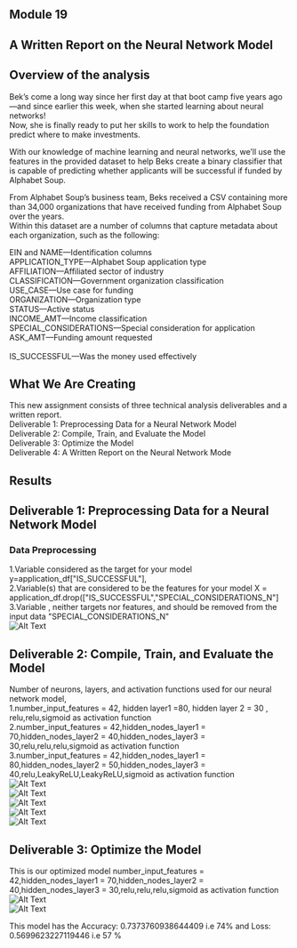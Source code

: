 ## Module 19 
## A Written Report on the Neural Network Model
## Overview of the analysis
Bek’s come a long way since her first day at that boot camp five years ago—and since earlier this week, when she started learning about neural networks! </br>
Now, she is finally ready to put her skills to work to help the foundation predict where to make investments.</br>

With our knowledge of machine learning and neural networks, we’ll use the features in the provided dataset to help Beks create a binary classifier that is capable of predicting whether applicants will be successful if funded by Alphabet Soup.</br>

From Alphabet Soup’s business team, Beks received a CSV containing more than 34,000 organizations that have received funding from Alphabet Soup over the years. </br>Within this dataset are a number of columns that capture metadata about each organization, such as the following:</br>

EIN and NAME—Identification columns</br>
APPLICATION_TYPE—Alphabet Soup application type</br>
AFFILIATION—Affiliated sector of industry</br>
CLASSIFICATION—Government organization classification</br>
USE_CASE—Use case for funding</br>
ORGANIZATION—Organization type</br>
STATUS—Active status</br>
INCOME_AMT—Income classification</br>
SPECIAL_CONSIDERATIONS—Special consideration for application</br>
ASK_AMT—Funding amount requested</br></br>
IS_SUCCESSFUL—Was the money used effectively</br>

## What We Are Creating</br>
This new assignment consists of three technical analysis deliverables and a written report.</br> 
Deliverable 1: Preprocessing Data for a Neural Network Model</br>
Deliverable 2: Compile, Train, and Evaluate the Model</br>
Deliverable 3: Optimize the Model</br>
Deliverable 4: A Written Report on the Neural Network Mode</br>
## Results </br>
## Deliverable 1: Preprocessing Data for a Neural Network Model</br>
### Data Preprocessing</br>
1.Variable considered as the target for your model y=application_df["IS_SUCCESSFUL"],</br>
2.Variable(s) that are considered to be the features for your model X = application_df.drop(["IS_SUCCESSFUL","SPECIAL_CONSIDERATIONS_N"]</br>
3.Variable , neither targets nor features, and should be removed from the input data "SPECIAL_CONSIDERATIONS_N"</br>
![Alt Text](https://github.com/ramyasnl/Neural_Networks/blob/master/Challenge/images/d1.png)</br>

## Deliverable 2: Compile, Train, and Evaluate the Model</br>
Number of  neurons, layers, and activation functions used for our neural network model,</br>
1.number_input_features = 42, hidden layer1 =80, hidden layer 2 = 30 , relu,relu,sigmoid as activation function </br>
2.number_input_features = 42,hidden_nodes_layer1 =  70,hidden_nodes_layer2 = 40,hidden_nodes_layer3 = 30,relu,relu,relu,sigmoid as activation function </br>
3.number_input_features = 42,hidden_nodes_layer1 =  80,hidden_nodes_layer2 = 50,hidden_nodes_layer3 = 40,relu,LeakyReLU,LeakyReLU,sigmoid as activation function </br>
![Alt Text](https://github.com/ramyasnl/Neural_Networks/blob/master/Challenge/images/d2i.png)</br>
![Alt Text](https://github.com/ramyasnl/Neural_Networks/blob/master/Challenge/images/d2ii.png)</br>
![Alt Text](https://github.com/ramyasnl/Neural_Networks/blob/master/Challenge/images/d2iii.png)</br>
![Alt Text](https://github.com/ramyasnl/Neural_Networks/blob/master/Challenge/images/d2iv.png)</br>
![Alt Text](https://github.com/ramyasnl/Neural_Networks/blob/master/Challenge/images/d3i.png)</br>

## Deliverable 3: Optimize the Model</br>
This is our optimized model 
number_input_features = 42,hidden_nodes_layer1 =  70,hidden_nodes_layer2 = 40,hidden_nodes_layer3 = 30,relu,relu,relu,sigmoid as activation function </br>
![Alt Text](https://github.com/ramyasnl/Neural_Networks/blob/master/Challenge/images/d2iii.png)</br>
![Alt Text](https://github.com/ramyasnl/Neural_Networks/blob/master/Challenge/images/d2iv.png)</br>

This model has the Accuracy: 0.7373760938644409 i.e 74% and Loss: 0.5699623227119446 i.e 57 % 
